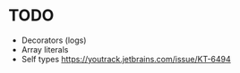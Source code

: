 # TODO

* Decorators (logs)
* Array literals
* Self types https://youtrack.jetbrains.com/issue/KT-6494
